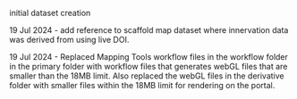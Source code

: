 initial dataset creation

19 Jul 2024 - add reference to scaffold map dataset where innervation data was derived from using live DOI. 

19 Jul 2024 - Replaced Mapping Tools workflow files in the workflow folder in the primary folder with workflow files that generates webGL files that are smaller than the 18MB limit. Also replaced the webGL files in the derivative folder with smaller files within the 18MB limit for rendering on the portal.